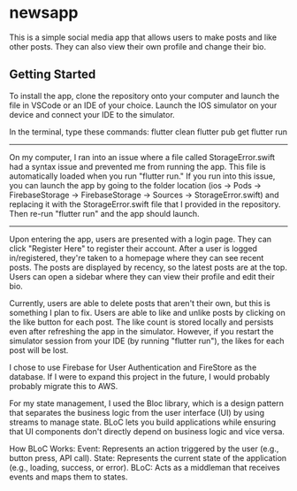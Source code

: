 # newsapp
This is a simple social media app that allows users to make posts and like other posts. They can also view their own profile and change their bio.

## Getting Started

To install the app, clone the repository onto your computer and launch the file in VSCode or an IDE of your choice.
Launch the IOS simulator on your device and connect your IDE to the simulator.

In the terminal, type these commands:
  flutter clean
  flutter pub get
  flutter run

********
On my computer, I ran into an issue where a file called StorageError.swift had a syntax issue and prevented me from running the app.
This file is automatically loaded when you run "flutter run." If you run into this issue, you can launch the app by going to 
the folder location (ios -> Pods -> FirebaseStorage -> FirebaseStorage -> Sources -> StorageError.swift) and replacing it with
the StorageError.swift file that I provided in the repository. Then re-run "flutter run" and the app should launch.
********

Upon entering the app, users are presented with a login page. They can click "Register Here" to register their account. After a user is logged in/registered,
they're taken to a homepage where they can see recent posts. The posts are displayed by recency, so the latest posts are at the top. Users can open a sidebar
where they can view their profile and edit their bio.

Currently, users are able to delete posts that aren't their own, but this is something I plan to fix. Users are able to like and unlike posts by clicking on
the like button for each post. The like count is stored locally and persists even after refreshing the app in the simulator. However, if you restart the simulator
session from your IDE (by running "flutter run"), the likes for each post will be lost.

I chose to use Firebase for User Authentication and FireStore as the database. If I were to expand this project in the future, I would probably probably migrate
this to AWS.

For my state management, I used the Bloc library, which is a design pattern that separates the business logic from the user interface (UI)
by using streams to manage state. BLoC lets you build applications while ensuring that UI components don't directly depend on business logic and vice versa.

  How BLoC Works:
  Event: Represents an action triggered by the user (e.g., button press, API call).
  State: Represents the current state of the application (e.g., loading, success, or error).
  BLoC: Acts as a middleman that receives events and maps them to states.


